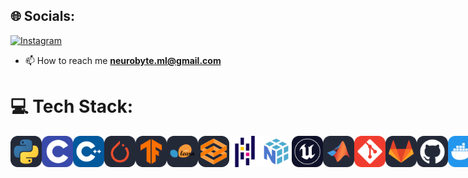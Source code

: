 
## 🌐 Socials:
[![Instagram](https://img.shields.io/badge/Instagram-%23E4405F.svg?logo=Instagram&logoColor=white)](https://instagram.com/midhun.g.raj) 

- 📫 How to reach me **neurobyte.ml@gmail.com**

# 💻 Tech Stack:
<div style="display: flex; justify-content: space-around; align-items: center;">

   <img src="https://raw.githubusercontent.com/MIDHUNGRAJ/icons/main/icons/Python-Dark.svg" alt="Python" width="50" height="50">

   <img src="https://raw.githubusercontent.com/MIDHUNGRAJ/icons/main/icons/C.svg" alt="C" width="50" height="50">

   <img src="https://raw.githubusercontent.com/MIDHUNGRAJ/icons/main/icons/CPP.svg" alt="CPP" width="50" height="50">
   
   <img src="https://raw.githubusercontent.com/MIDHUNGRAJ/icons/main/icons/PyTorch-Dark.svg" alt="Pytorch" width="50" height="50">

   <img src="https://raw.githubusercontent.com/MIDHUNGRAJ/icons/main/icons/TensorFlow-Dark.svg" alt="TensorFlow" width="50" height="50">
   
   <img src="https://raw.githubusercontent.com/MIDHUNGRAJ/icons/main/icons/ScikitLearn-Dark.svg" alt="SkLearn" width="50" height="50">
   
   <img src="https://github.com/MIDHUNGRAJ/icons/blob/main/icons/gradio.png" alt="Gradio" width="50" height="50">

   <img src="https://raw.githubusercontent.com/devicons/devicon/2ae2a900d2f041da66e950e4d48052658d850630/icons/pandas/pandas-original.svg" alt="Pandas" width="50" height="50">

   <img src="https://raw.githubusercontent.com/MIDHUNGRAJ/icons/226ad437037dd311aa8452066409afe274dbbc72/icons/logo.svg" alt="Numpy" width="50" height="50">

   <img src="https://raw.githubusercontent.com/MIDHUNGRAJ/icons/main/icons/UnrealEngine.svg" alt="Unreal Engine" width="50" height="50">

   <img src="https://raw.githubusercontent.com/MIDHUNGRAJ/icons/main/icons/Matlab-Dark.svg" alt="Matlab" width="50" height="50">

   <img src="https://raw.githubusercontent.com/MIDHUNGRAJ/icons/main/icons/Git.svg" alt="GIt" width="50" height="50">

   <img src="https://raw.githubusercontent.com/MIDHUNGRAJ/icons/main/icons/GitLab-Dark.svg" alt="GItLab" width="50" height="50">

   <img src="https://raw.githubusercontent.com/MIDHUNGRAJ/icons/main/icons/Github-Dark.svg" alt="Github" width="50" height="50">

   <img src="https://raw.githubusercontent.com/MIDHUNGRAJ/icons/main/icons/Docker.svg" alt="Docker" width="50" height="50">

   <img src="https://raw.githubusercontent.com/MIDHUNGRAJ/icons/main/icons/Kubernetes.svg" alt="Kubernetes" width="50" height="50">

   <img src="https://raw.githubusercontent.com/MIDHUNGRAJ/icons/main/icons/VSCode-Dark.svg" alt="VSCode" width="50" height="50">

   <img src="https://raw.githubusercontent.com/MIDHUNGRAJ/icons/main/icons/VisualStudio-Dark.svg" alt="VisualStudio" width="50" height="50">
   
   <img src="https://raw.githubusercontent.com/MIDHUNGRAJ/icons/main/icons/Bash-Dark.svg" alt="Bash" width="50" height="50">

   <img src="https://raw.githubusercontent.com/MIDHUNGRAJ/icons/main/icons/Linux-Dark.svg" alt="Linux" width="50" height="50">
   
   <img src="https://raw.githubusercontent.com/MIDHUNGRAJ/icons/main/icons/Anaconda-Dark.svg" alt="Anaconda" width="50" height="50">

   <img src="https://raw.githubusercontent.com/MIDHUNGRAJ/icons/main/icons/AWS-Dark.svg" alt="AWS" width="50" height="50">

</div>

